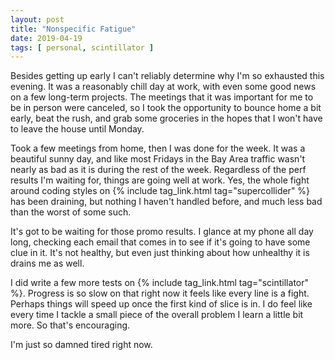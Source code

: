 ```yaml
---
layout: post
title: "Nonspecific Fatigue"
date: 2019-04-19
tags: [ personal, scintillator ]
---
```


Besides getting up early I can't reliably determine why I'm so exhausted this evening. It was a reasonably chill day
at work, with even some good news on a few long-term projects.  The meetings that it was important for me to be in
person were canceled, so I took the opportunity to bounce home a bit early, beat the rush, and grab some groceries in
the hopes that I won't have to leave the house until Monday.

Took a few meetings from home, then I was done for the week. It was a beautiful sunny day, and like most Fridays in
the Bay Area traffic wasn't nearly as bad as it is during the rest of the week. Regardless of the perf results I'm
waiting for, things are going well at work. Yes, the whole fight around coding styles on
{% include tag_link.html tag="supercollider" %} has been draining, but nothing I haven't handled before, and much less
bad than the worst of some such.

It's got to be waiting for those promo results. I glance at my phone all day long, checking each email that comes in
to see if it's going to have some clue in it. It's not healthy, but even just thinking about how unhealthy it is drains
me as well.

I did write a few more tests on {% include tag_link.html tag="scintillator" %}. Progress is so slow on that right now
it feels like every line is a fight. Perhaps things will speed up once the first kind of slice is in. I do feel like
every time I tackle a small piece of the overall problem I learn a little bit more. So that's encouraging.

I'm just so damned tired right now.

